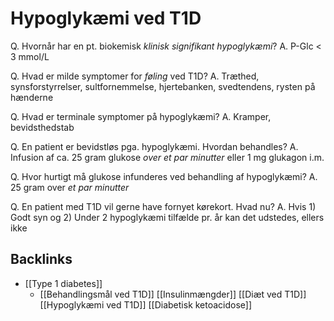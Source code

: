 # Hypoglykæmi ved T1D
Q. Hvornår har en pt. biokemisk *klinisk signifikant hypoglykæmi*?
A. P-Glc < 3 mmol/L

Q. Hvad er milde symptomer for *føling* ved T1D?
A. Træthed, synsforstyrrelser, sultfornemmelse, hjertebanken, svedtendens, rysten på hænderne

Q. Hvad er terminale symptomer på hypoglykæmi?
A. Kramper, bevidsthedstab

Q. En patient er bevidstløs pga. hypoglykæmi. Hvordan behandles?
A. Infusion af ca. 25 gram glukose *over et par minutter* eller 1 mg glukagon i.m.

Q. Hvor hurtigt må glukose infunderes ved behandling af hypoglykæmi?
A. 25 gram over *et par minutter*

Q. En patient med T1D vil gerne have fornyet kørekort. Hvad nu?
A. Hvis 1) Godt syn og 2) Under 2 hypoglykæmi tilfælde pr. år kan det udstedes, ellers ikke



## Backlinks
* [[Type 1 diabetes]]
	* [[Behandlingsmål ved T1D]]
[[Insulinmængder]]
[[Diæt ved T1D]]
[[Hypoglykæmi ved T1D]]
[[Diabetisk ketoacidose]]

<!-- #anki/tag/med/Endocrinology #anki/deck/Medicine -->

<!-- {BearID:7A974BCF-0FB2-4568-AA62-691EDCED50A4-15088-0000CC59F93FA406} -->
